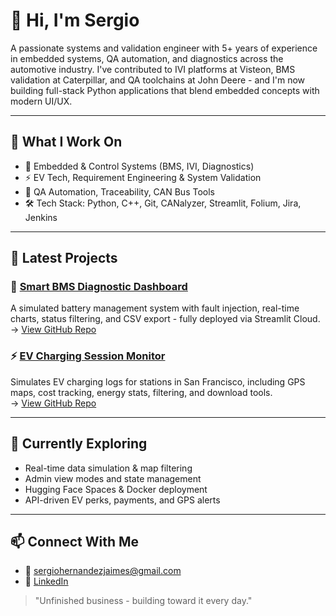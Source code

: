 # 👋 Hi, I'm Sergio

A passionate systems and validation engineer with 5+ years of experience in embedded systems, QA automation, and diagnostics across the automotive industry. I've contributed to IVI platforms at Visteon, BMS validation at Caterpillar, and QA toolchains at John Deere - and I'm now building full-stack Python applications that blend embedded concepts with modern UI/UX.

---

## 🔧 What I Work On

- 🧠 Embedded & Control Systems (BMS, IVI, Diagnostics)
- ⚡ EV Tech, Requirement Engineering & System Validation
- 🧪 QA Automation, Traceability, CAN Bus Tools
- 🛠️ Tech Stack: Python, C++, Git, CANalyzer, Streamlit, Folium, Jira, Jenkins

---

## 🚀 Latest Projects

### 🔋 [Smart BMS Diagnostic Dashboard](https://smart-bms-diagnostic.streamlit.app/)
A simulated battery management system with fault injection, real-time charts, status filtering, and CSV export - fully deployed via Streamlit Cloud.
→ [View GitHub Repo](https://github.com/sergiohernandezjaimes/smart-bms-diagnostic)

### ⚡ [EV Charging Session Monitor](https://ev-charging-monitor.streamlit.app/)
Simulates EV charging logs for stations in San Francisco, including GPS maps, cost tracking, energy stats, filtering, and download tools.  
→ [View GitHub Repo](https://github.com/sergiohernandezjaimes/ev-charging-monitor)

---

## 💼 Currently Exploring

- Real-time data simulation & map filtering
- Admin view modes and state management
- Hugging Face Spaces & Docker deployment
- API-driven EV perks, payments, and GPS alerts

---

## 📫 Connect With Me

- 📧 sergiohernandezjaimes@gmail.com
- 💼 [LinkedIn](https://www.linkedin.com/in/sergio-hernandez-1948b0159)

> "Unfinished business - building toward it every day."
